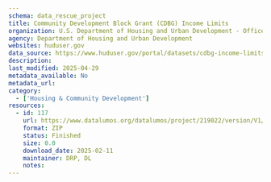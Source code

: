 ```yaml
---
schema: data_rescue_project 
title: Community Development Block Grant (CDBG) Income Limits
organization: U.S. Department of Housing and Urban Development - Office of Policy Development and Research
agency: Department of Housing and Urban Development
websites: huduser.gov
data_source: https://www.huduser.gov/portal/datasets/cdbg-income-limits.html
description: 
last_modified: 2025-04-29
metadata_available: No
metadata_url: 
category:
  - ['Housing & Community Development'] 
resources:
  - id: 117
    url: https://www.datalumos.org/datalumos/project/219022/version/V1/view
    format: ZIP
    status: Finished
    size: 0.0
    download_date: 2025-02-11
    maintainer: DRP, DL
    notes: 
---
```

